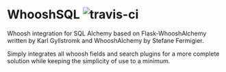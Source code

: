 # WhooshSQL ![travis-ci](https://travis-ci.org/STguerin/WhooshSQL.svg?branch=master)
Whoosh integration for SQL Alchemy based on Flask-WhooshAlchemy written by Karl Gyllstromk and WhooshAlchemy by Stefane Fermigier.
 
Simply integrates all whoosh fields and search plugins for a more complete solution while keeping the simplicity of use to a minimum.

